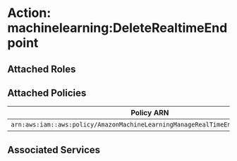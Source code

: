 # Action: machinelearning:DeleteRealtimeEndpoint

## Attached Roles

## Attached Policies

| Policy ARN | Policy Name |
|------------|-------------|
| `arn:aws:iam::aws:policy/AmazonMachineLearningManageRealTimeEndpointOnlyAccess` | [AmazonMachineLearningManageRealTimeEndpointOnlyAccess](../policies.md#amazonmachinelearningmanagerealtimeendpointonlyaccess) |

## Associated Services

